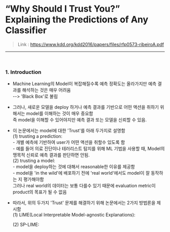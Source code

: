 # “Why Should I Trust You?” Explaining the Predictions of Any Classifier 
> Link : https://www.kdd.org/kdd2016/papers/files/rfp0573-ribeiroA.pdf
---
<br>


### 1. Introduction
- Machine Learning의 Model이 복잡해질수록 예측 정확도는 올라가지만 예측 결과를 해석하는 것은 매우 어려움  
  --> 'Black Box'로 불림
- 그러나, 새로운 모델을 deploy 하거나 예측 결과를 기반으로 어떤 액션을 취하기 위해서는 model를 이해하는 것이 매우 중요함  
  즉 model을 이해할 수 있어야지만 예측 결과 또는 모델을 신뢰할 수 있음.
  
- 이 논문에서는 model에 대한 'Trust'를 아래 두가지로 설명함  
  (1) trusting a prediction:  
      - 개별 예측에 기반하여 user가 어떤 액션을 취할수 있도록 함  
      - 예를 들어 의료 진단이나 테러리스트 탐지를 위해 ML 기법을 사용할 때, Model의 맹목적 신뢰로 예측 결과를 판단하면 안됨.  
  (2) trusting a model:  
      - model을 deploy하는 것에 대해서 reasonable한 이유를 제공함  
      - model을 'in the wild'에 배포하기 전에 'real world'에서도 model이 잘 동작하는 지 평가해야함  
        그러나 real world의 데이터는 보통 다를수 있기 때문에 evaluation metric이 product의 목표가 될 수 없음
 
- 따라서, 위의 두가지 'Trust' 문제를 해결하기 위해 논문에서는 2가지 방법론을 제시함  
  (1) LIME(Local Interpretable Model-agnostic Explanations):  
  
  (2) SP-LIME:  

  



